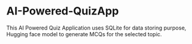 # AI-Powered-QuizApp
This AI Powered Quiz Application uses SQLite for data storing purpose, Hugging face model to generate MCQs for the selected topic.
